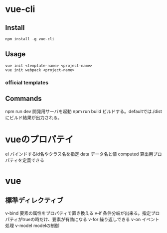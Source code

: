 

vue-cli
======================

## Install
```
npm install -g vue-cli
```

## Usage
```
vue init <template-name> <project-name>
vue init webpack <project-name>
```

### official templates


## Commands
npm run dev   開発用サーバを起動
npm run build ビルドする。defaultでは./distにビルド結果が出力される。




vueのプロパテイ
======================

el  バインドするid名やクラス名を指定
data  データ名と値
computed  算出用プロパティを定義できる





vue
======================

## 標準ディレクティブ
v-bind    要素の属性をプロパティで置き換える
v-if      条件分岐が出来る。指定プロパティがtrueの時だけ、要素が有効になる
v-for     繰り返しできる
v-on      イベント処理
v-model   modelの制御
